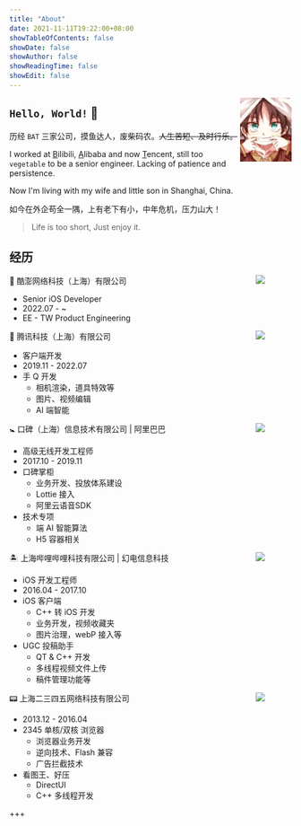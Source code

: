 ```yaml
---
title: "About"
date: 2021-11-11T19:22:00+08:00
showTableOfContents: false
showDate: false
showAuthor: false
showReadingTime: false
showEdit: false
---
```


<img align='right' src='/Eren-Jeager.jpg' width='91.66px'>

## `Hello, World!` 👋

历经 `BAT` 三家公司，摸鱼达人，废柴码农。~~人生苦短、及时行乐。~~

I worked at <u>B</u>ilibili, <u>A</u>libaba and now <u>T</u>encent, still too `vegetable` to be a senior engineer. Lacking of patience and persistence.

Now I'm living with my wife and little son in Shanghai, China.

如今在外企苟全一隅，上有老下有小，中年危机，压力山大！

> Life is too short, Just enjoy it.

## 经历

🖖 酷澎网络科技（上海）有限公司
<img align='right' src='https://ryder-1252249141.cos.ap-shanghai.myqcloud.com/uPic/2024-12-03-ZJjwWH.png' width='64px'>

* Senior iOS Developer
* 2022.07 - ~
* EE - TW Product Engineering

🐧 腾讯科技（上海）有限公司
<img align='right' src='https://ryder-1252249141.cos.ap-shanghai.myqcloud.com/uPic/2021-11-15-qq.jpg' width='64px'>

* 客户端开发
* 2019.11 - 2022.07
* 手 Q 开发
  * 相机渲染，道具特效等
  * 图片、视频编辑
  * AI 端智能

🚼 口碑（上海）信息技术有限公司 | 阿里巴巴
<img align='right' src='https://ryder-1252249141.cos.ap-shanghai.myqcloud.com/uPic/2021-11-15-merchant-logo.png' width='64px'>

* 高级无线开发工程师
* 2017.10 - 2019.11
* 口碑掌柜
  * 业务开发、投放体系建设
  * Lottie 接入
  * 阿里云语音SDK
* 技术专项
  * 端 AI 智能算法
  * H5 容器相关

🏝 上海哔哩哔哩科技有限公司 | 幻电信息科技
<img align='right' src='https://ryder-1252249141.cos.ap-shanghai.myqcloud.com/uPic/2021-11-15-bilibili-logo.png' width='64px'>

* iOS 开发工程师
* 2016.04 - 2017.10
* iOS 客户端
  * C++ 转 iOS 开发
  * 业务开发，视频收藏夹
  * 图片治理，webP 接入等
* UGC 投稿助手
  * QT & C++ 开发
  * 多线程视频文件上传
  * 稿件管理功能等

📟 上海二三四五网络科技有限公司
<img align='right' src='https://ryder-1252249141.cos.ap-shanghai.myqcloud.com/uPic/2021-11-15-2345.jpg' width='64px'>

* 2013.12 - 2016.04
* 2345 单核/双核 浏览器
  * 浏览器业务开发
  * 逆向技术、Flash 兼容
  * 广告拦截技术
* 看图王、好压
  * DirectUI
  * C++ 多线程开发


+++